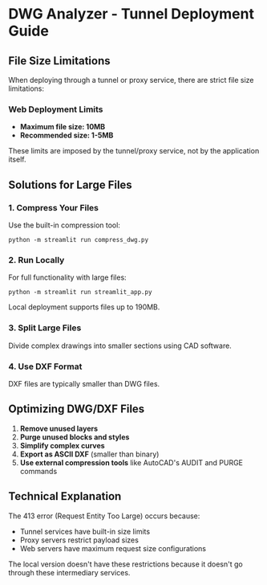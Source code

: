 # DWG Analyzer - Tunnel Deployment Guide

## File Size Limitations

When deploying through a tunnel or proxy service, there are strict file size limitations:

### Web Deployment Limits
- **Maximum file size: 10MB**
- **Recommended size: 1-5MB**

These limits are imposed by the tunnel/proxy service, not by the application itself.

## Solutions for Large Files

### 1. Compress Your Files
Use the built-in compression tool:
```
python -m streamlit run compress_dwg.py
```

### 2. Run Locally
For full functionality with large files:
```
python -m streamlit run streamlit_app.py
```
Local deployment supports files up to 190MB.

### 3. Split Large Files
Divide complex drawings into smaller sections using CAD software.

### 4. Use DXF Format
DXF files are typically smaller than DWG files.

## Optimizing DWG/DXF Files

1. **Remove unused layers**
2. **Purge unused blocks and styles**
3. **Simplify complex curves**
4. **Export as ASCII DXF** (smaller than binary)
5. **Use external compression tools** like AutoCAD's AUDIT and PURGE commands

## Technical Explanation

The 413 error (Request Entity Too Large) occurs because:
- Tunnel services have built-in size limits
- Proxy servers restrict payload sizes
- Web servers have maximum request size configurations

The local version doesn't have these restrictions because it doesn't go through these intermediary services.